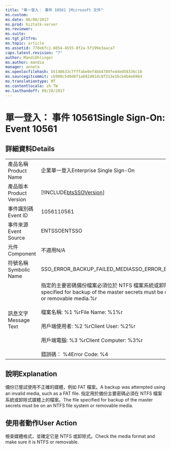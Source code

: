 ```yaml
---
title: "單一登入： 事件 10561 |Microsoft 文件"
ms.custom: 
ms.date: 06/08/2017
ms.prod: biztalk-server
ms.reviewer: 
ms.suite: 
ms.tgt_pltfrm: 
ms.topic: article
ms.assetid: 770e6fc1-0854-4555-8f2a-5f199e3aaca7
caps.latest.revision: "7"
author: MandiOhlinger
ms.author: mandia
manager: anneta
ms.openlocfilehash: b5148633c7fffabe0ef4bb4789fe4ded58336c10
ms.sourcegitcommit: cb908c540d8f1a692d01dc8f313e16cb4b4e696d
ms.translationtype: MT
ms.contentlocale: zh-TW
ms.lasthandoff: 09/20/2017
---
```

# <a name="single-sign-on-event-10561"></a><span data-ttu-id="078ec-102">單一登入： 事件 10561</span><span class="sxs-lookup"><span data-stu-id="078ec-102">Single Sign-On: Event 10561</span></span>
## <a name="details"></a><span data-ttu-id="078ec-103">詳細資料</span><span class="sxs-lookup"><span data-stu-id="078ec-103">Details</span></span>  
  
|||  
|-|-|  
|<span data-ttu-id="078ec-104">產品名稱</span><span class="sxs-lookup"><span data-stu-id="078ec-104">Product Name</span></span>|<span data-ttu-id="078ec-105">企業單一登入</span><span class="sxs-lookup"><span data-stu-id="078ec-105">Enterprise Single Sign-On</span></span>|  
|<span data-ttu-id="078ec-106">產品版本</span><span class="sxs-lookup"><span data-stu-id="078ec-106">Product Version</span></span>|[!INCLUDE[btsSSOVersion](../includes/btsssoversion-md.md)]|  
|<span data-ttu-id="078ec-107">事件識別碼</span><span class="sxs-lookup"><span data-stu-id="078ec-107">Event ID</span></span>|<span data-ttu-id="078ec-108">10561</span><span class="sxs-lookup"><span data-stu-id="078ec-108">10561</span></span>|  
|<span data-ttu-id="078ec-109">事件來源</span><span class="sxs-lookup"><span data-stu-id="078ec-109">Event Source</span></span>|<span data-ttu-id="078ec-110">ENTSSO</span><span class="sxs-lookup"><span data-stu-id="078ec-110">ENTSSO</span></span>|  
|<span data-ttu-id="078ec-111">元件</span><span class="sxs-lookup"><span data-stu-id="078ec-111">Component</span></span>|<span data-ttu-id="078ec-112">不適用</span><span class="sxs-lookup"><span data-stu-id="078ec-112">N/A</span></span>|  
|<span data-ttu-id="078ec-113">符號名稱</span><span class="sxs-lookup"><span data-stu-id="078ec-113">Symbolic Name</span></span>|<span data-ttu-id="078ec-114">SSO_ERROR_BACKUP_FAILED_MEDIA</span><span class="sxs-lookup"><span data-stu-id="078ec-114">SSO_ERROR_BACKUP_FAILED_MEDIA</span></span>|  
|<span data-ttu-id="078ec-115">訊息文字</span><span class="sxs-lookup"><span data-stu-id="078ec-115">Message Text</span></span>|<span data-ttu-id="078ec-116">指定的主要密碼備份檔案必須位於 NTFS 檔案系統或卸除式 media.%r</span><span class="sxs-lookup"><span data-stu-id="078ec-116">The file specified for backup of the master secrets must be on an NTFS file system or removable media.%r</span></span><br /><br /> <span data-ttu-id="078ec-117">檔案名稱: %1 %r</span><span class="sxs-lookup"><span data-stu-id="078ec-117">File Name: %1%r</span></span><br /><br /> <span data-ttu-id="078ec-118">用戶端使用者: %2 %r</span><span class="sxs-lookup"><span data-stu-id="078ec-118">Client User: %2%r</span></span><br /><br /> <span data-ttu-id="078ec-119">用戶端電腦: %3 %r</span><span class="sxs-lookup"><span data-stu-id="078ec-119">Client Computer: %3%r</span></span><br /><br /> <span data-ttu-id="078ec-120">錯誤碼： %4</span><span class="sxs-lookup"><span data-stu-id="078ec-120">Error Code: %4</span></span>|  
  
## <a name="explanation"></a><span data-ttu-id="078ec-121">說明</span><span class="sxs-lookup"><span data-stu-id="078ec-121">Explanation</span></span>  
 <span data-ttu-id="078ec-122">備份已嘗試使用不正確的媒體，例如 FAT 檔案。</span><span class="sxs-lookup"><span data-stu-id="078ec-122">A backup was attempted using an invalid media, such as a FAT file.</span></span> <span data-ttu-id="078ec-123">指定用於備份主要密碼必須在 NTFS 檔案系統或卸除式媒體上的檔案。</span><span class="sxs-lookup"><span data-stu-id="078ec-123">The file specified for backup of the master secrets must be on an NTFS file system or removable media.</span></span>  
  
## <a name="user-action"></a><span data-ttu-id="078ec-124">使用者動作</span><span class="sxs-lookup"><span data-stu-id="078ec-124">User Action</span></span>  
 <span data-ttu-id="078ec-125">檢查媒體格式，並確定它是 NTFS 或卸除式。</span><span class="sxs-lookup"><span data-stu-id="078ec-125">Check the media format and make sure it is NTFS or removable.</span></span>